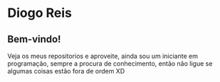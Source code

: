 # Diogo Reis

## Bem-vindo!

Veja os meus repositorios e aproveite, ainda sou um iniciante em programação, sempre a procura de conhecimento, então não ligue se algumas coisas estão fora de ordem XD